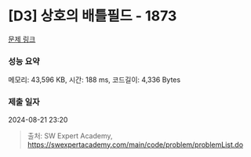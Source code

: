 # [D3] 상호의 배틀필드 - 1873 

[문제 링크](https://swexpertacademy.com/main/code/problem/problemDetail.do?contestProbId=AV5LyE7KD2ADFAXc) 

### 성능 요약

메모리: 43,596 KB, 시간: 188 ms, 코드길이: 4,336 Bytes

### 제출 일자

2024-08-21 23:20



> 출처: SW Expert Academy, https://swexpertacademy.com/main/code/problem/problemList.do